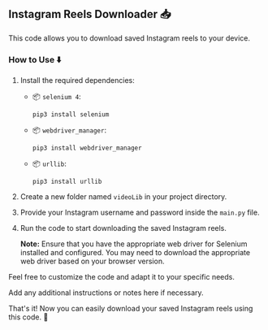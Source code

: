 ## Instagram Reels Downloader 📥

This code allows you to download saved Instagram reels to your device.

### How to Use :arrow_down:

1. Install the required dependencies:
   - :package: `selenium 4`:
     ```
     pip3 install selenium
     ```
   - :package: `webdriver_manager`:
     ```
     pip3 install webdriver_manager
     ```
   - :package: `urllib`:
     ```
     pip3 install urllib
     ```

2. Create a new folder named `videoLib` in your project directory.

3. Provide your Instagram username and password inside the `main.py` file.

4. Run the code to start downloading the saved Instagram reels.

   **Note:** Ensure that you have the appropriate web driver for Selenium installed and configured. You may need to download the appropriate web driver based on your browser version.

Feel free to customize the code and adapt it to your specific needs.

Add any additional instructions or notes here if necessary.

That's it! Now you can easily download your saved Instagram reels using this code. :rocket:
